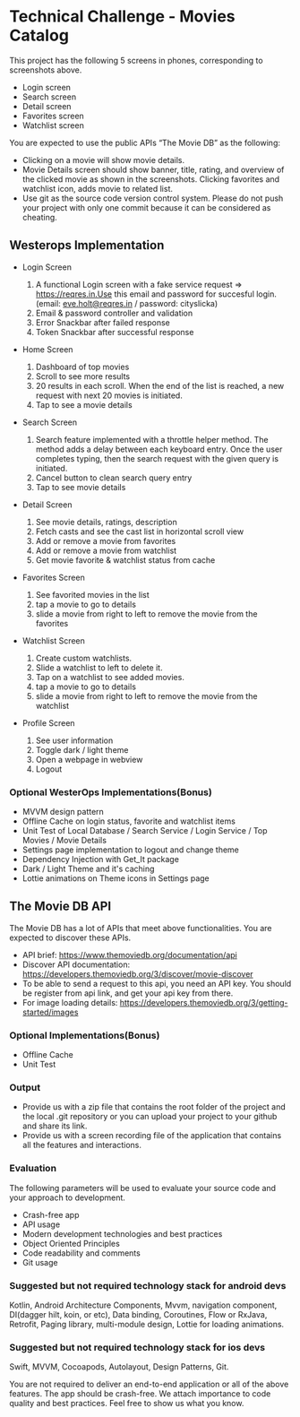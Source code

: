 # Technical Challenge - Movies Catalog

This project has the following 5 screens in phones, corresponding to screenshots above.
* Login screen
* Search screen
* Detail screen
* Favorites screen
* Watchlist screen

You are expected to use the public APIs “​The Movie DB​” as the following:
* Clicking on a movie will show movie details.
* Movie Details screen should show banner, title, rating, and overview of the clicked movie as shown in the screenshots. Clicking favorites and watchlist icon, adds movie to related list.
* Use git as the source code version control system. Please do not push your project with only one commit because it can be considered as cheating.

## Westerops Implementation

* Login Screen

  1. A functional Login screen with a fake service request => https://reqres.in.Use this email and password for succesful login. (email: eve.holt@reqres.in / password: cityslicka)
  2. Email & password controller and validation
  3. Error Snackbar after failed response
  4. Token Snackbar after successful response

* Home Screen
  1. Dashboard of top movies
  2. Scroll to see more results
  3. 20 results in each scroll. When the end of the list is reached, a new request with next 20 movies is initiated.
  4. Tap to see a movie details

* Search Screen
  1. Search feature implemented with a throttle helper method. The method adds a delay between each keyboard entry. Once the user completes typing, then the search request with the given query is initiated.
  2. Cancel button to clean search query entry
  3. Tap to see movie details

* Detail Screen
  1. See movie details, ratings, description
  2. Fetch casts and see the cast list in horizontal scroll view
  2. Add or remove a movie from favorites
  3. Add or remove a movie from watchlist
  4. Get movie favorite & watchlist status from cache

* Favorites Screen
  1. See favorited movies in the list
  2. tap a movie to go to details
  3. slide a movie from right to left to remove the movie from the favorites

* Watchlist Screen
  1. Create custom watchlists.
  2. Slide a watchlist to left to delete it.
  3. Tap on a watchlist to see added movies.
  4. tap a movie to go to details
  5. slide a movie from right to left to remove the movie from the watchlist

* Profile Screen
  1. See user information
  2. Toggle dark / light theme
  3. Open a webpage in webview
  4. Logout


### Optional WesterOps Implementations(Bonus)
* MVVM design pattern
* ​Offline Cache on login status, favorite and watchlist items
* ​Unit Test of Local Database / Search Service / Login Service / Top Movies / Movie Details
* Settings page implementation to logout and change theme
* Dependency Injection with Get_It package
* Dark / Light Theme and it's caching
* Lottie animations on Theme icons in Settings page

## The Movie DB API
The Movie DB ​has a lot of APIs that meet above functionalities. You are expected to discover these APIs.
* API brief: ​https://www.themoviedb.org/documentation/api
* Discover API documentation: ​https://developers.themoviedb.org/3/discover/movie-discover 
* To be able to send a request to this api, you need an API key. You should be register from api link, and get your api key from there.
* For image loading details: ​https://developers.themoviedb.org/3/getting-started/images 

### Optional Implementations(Bonus)
* ​Offline Cache
* ​Unit Test

### Output
* ​Provide us with a zip file that contains the root folder of the project and the local .git repository or you can upload your project to your github and share its link.
* ​Provide us with a screen recording file of the application that contains all the features and interactions.



### Evaluation
​The following parameters will be used to evaluate your source code and your approach to development. 
* Crash-free app
* API usage
* Modern development technologies and best practices
* Object Oriented Principles
* Code readability and comments
* Git usage
### Suggested but not required technology stack for android devs

Kotlin, Android Architecture Components, Mvvm, navigation component, DI(dagger hilt, koin, or etc), Data binding, Coroutines, Flow or RxJava, Retrofit, Paging library, multi-module design, Lottie for loading animations.

### Suggested but not required technology stack for ios devs

Swift, MVVM, Cocoapods, Autolayout, Design Patterns, Git.


You are not required to deliver an end-to-end application or all of the above features. The app should be crash-free. We attach importance to c​ode quality​ and best practices. Feel free to show us what you know.

